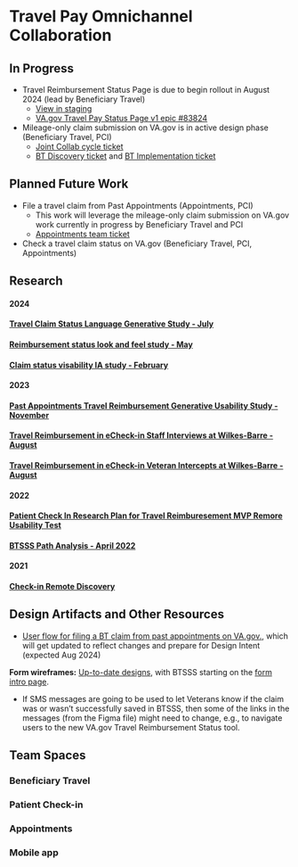 # Travel Pay Omnichannel Collaboration 



## In Progress

- Travel Reimbursement Status Page is due to begin rollout in August 2024 (lead by Beneficiary Travel)
     - [View in staging](https://staging.va.gov/my-health/travel-claim-status)
     - [VA.gov Travel Pay Status Page v1 epic #83824](https://app.zenhub.com/workspaces/beneficiary-travel-btsss-65147e21930cd900223d8e64/issues/gh/department-of-veterans-affairs/va.gov-team/83824)
- Mileage-only claim submission on VA.gov is in active design phase (Beneficiary Travel, PCI)
     - [Joint Collab cycle ticket](https://github.com/department-of-veterans-affairs/va.gov-team/issues/87696)
     - [BT Discovery ticket](https://app.zenhub.com/workspaces/beneficiary-travel-btsss-65147e21930cd900223d8e64/issues/gh/department-of-veterans-affairs/va.gov-team/83828) and [BT Implementation ticket](https://app.zenhub.com/workspaces/beneficiary-travel-btsss-65147e21930cd900223d8e64/issues/gh/department-of-veterans-affairs/va.gov-team/83829)  


## Planned Future Work 

- File a travel claim from Past Appointments (Appointments, PCI)
     - This work will leverage the mileage-only claim submission on VA.gov work currently in progress by Beneficiary Travel and PCI
     - [Appointments team ticket](https://app.zenhub.com/workspaces/appointments-team-603fdef281af6500110a1691/issues/gh/department-of-veterans-affairs/va.gov-team/88032)
- Check a travel claim status on VA.gov (Beneficiary Travel, PCI, Appointments)

## Research 
   #### 2024

#### [Travel Claim Status Language Generative Study - July](https://github.com/department-of-veterans-affairs/va.gov-team/tree/master/products/health-care/beneficiary-travel/research/2024-06-Travel-Claim-Status-Language-Generative-Study)

#### [Reimbursement status look and feel study - May](https://github.com/department-of-veterans-affairs/va.gov-team/tree/master/products/health-care/beneficiary-travel/research/2024-04-Reimbursement-Status-Look-and-Feel-Study)
#### [Claim status visability IA study - February](https://github.com/department-of-veterans-affairs/va.gov-team/tree/master/products/health-care/beneficiary-travel/research/2024-01-Status%20Visibility%20IA%20Study)


#### 2023

#### [Past Appointments Travel Reimbursement Generative Usability Study - November](https://github.com/department-of-veterans-affairs/va.gov-team/tree/93738300a77e4cb6236cb225d6b2b871abf85f8f/products/health-care/checkin/research/2023-11%20Past%20Appointments%20Travel%20Reimbursement%20Generative%20Usability%20Study)

#### [Travel Reimbursement in eCheck-in Staff Interviews at Wilkes-Barre - August](https://github.com/department-of-veterans-affairs/va.gov-team/blob/master/products/health-care/checkin/research/2022-12%20Patient%20Check%20In%20Travel%20Reimbursement%20Staff%20Interviews%20at%20Wilkes-Barre)
#### [Travel Reimbursement in eCheck-in Veteran Intercepts at Wilkes-Barre - August](https://github.com/department-of-veterans-affairs/va.gov-team/tree/master/products/health-care/checkin/research/2022-12%20Patient%20Check%20In%20Travel%20Reimbursement%20Veteran%20Intercept%20at%20Wilkes-Barre)

#### 2022

#### [Patient Check In Research Plan for Travel Reimburesement MVP Remore Usability Test](https://github.com/department-of-veterans-affairs/va.gov-team/tree/master/products/health-care/checkin/research/veteran-facing/travel-reimbursement-mvp-remote-test)
#### [BTSSS Path Analysis - April 2022](./2022-04-btsss-path-analysis)


#### 2021

#### [Check-in Remote Discovery](https://github.com/department-of-veterans-affairs/va.gov-team/blob/master/products/health-care/checkin/research/remote-discovery/research-findings.md)

## Design Artifacts and Other Resources

- [User flow for filing a BT claim from past appointments on VA.gov.](https://app.mural.co/t/departmentofveteransaffairs9999/m/departmentofveteransaffairs9999/1695774555765/73dec2c323f80ae6cb2a6e0a646221e2aeb680c4?sender=u37bb983bd3fc3cc00c7d3286), which will get updated to reflect changes and prepare for Design Intent (expected Aug 2024)


**Form wireframes:** [Up-to-date designs](https://www.figma.com/design/pnR05o7NPJDS0KFUSQ0eE3/LoROTA-Travel-Reimbursement-%7C-PCI?node-id=3592-4824&t=JbmPVn8Znw5BOZVZ-1), with BTSSS starting on the [form intro page](https://www.figma.com/design/pnR05o7NPJDS0KFUSQ0eE3/LoROTA-Travel-Reimbursement-%7C-PCI?node-id=3593-3077&t=JbmPVn8Znw5BOZVZ-1).
   - If SMS messages are going to be used to let Veterans know if the claim was or wasn’t successfully saved in BTSSS, then some of the links in the messages (from the Figma file) might need to change, e.g., to navigate users to the new VA.gov Travel Reimbursement Status tool.


## Team Spaces 


### Beneficiary Travel


### Patient Check-in


### Appointments 


### Mobile app 


